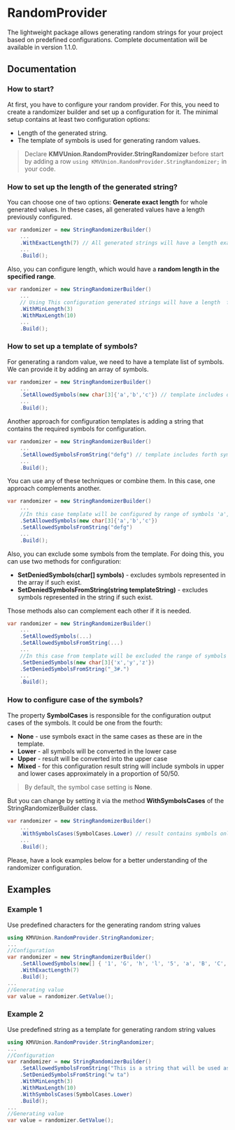 # RandomProvider
The lightweight package allows generating random strings for your project based on predefined configurations. 
Complete documentation will be available in version 1.1.0.

## Documentation

### How to start?
At first, you have to configure your random provider. For this, you need to create a randomizer builder and set up a configuration for it. The minimal setup contains at least two configuration options:
- Length of the generated string.
- The template of symbols is used for generating random values. 

> Declare **KMVUnion.RandomProvider.StringRandomizer** before start by adding a row `using KMVUnion.RandomProvider.StringRandomizer;` in your code.

### How to set up the length of the generated string?
You can choose one of two options: 
**Generate exact length** for whole generated values. In these cases, all generated values have a length previously configured.

```csharp
var randomizer = new StringRandomizerBuilder()
    ...
    .WithExactLength(7) // All generated strings will have a length exact 7  
    ...
    .Build();
```
Also, you can configure length, which would have a **random length in the specified range**.

```csharp
var randomizer = new StringRandomizerBuilder()
    ...
    // Using This configuration generated strings will have a length  from the range 3..10
    .WithMinLength(3)
    .WithMaxLength(10)
    ...
    .Build();
```

### How to set up a template of symbols?
For generating a random value, we need to have a template list of symbols. We can provide it by adding an array of symbols.

```csharp
var randomizer = new StringRandomizerBuilder()
    ...
    .SetAllowedSymbols(new char[3]{'a','b','c'}) // template includes only three symbols 'a', 'b' and 'c'
    ...
    .Build();
```

Another approach for configuration templates is adding a string that contains the required symbols for configuration. 

```csharp
var randomizer = new StringRandomizerBuilder()
    ...
    .SetAllowedSymbolsFromString("defg") // template includes forth symbols 'd', 'e', 'f' and 'g'
    ...
    .Build();
```

You can use any of these techniques or combine them.  In this case, one approach complements another. 


```csharp
var randomizer = new StringRandomizerBuilder()
    ...
    //In this case template will be configured by range of symbols 'a', 'b', 'c', 'd', 'e', 'f' and 'g'
    .SetAllowedSymbols(new char[3]{'a','b','c'})
    .SetAllowedSymbolsFromString("defg") 
    ...
    .Build();
```

Also, you can exclude some symbols from the template. For doing this, you can use two methods for configuration:  

- **SetDeniedSymbols(char[] symbols)** - excludes symbols represented in the array if such exist.
- **SetDeniedSymbolsFromString(string templateString)** - excludes symbols represented in the string if such exist.

Those methods also can complement each other if it is needed. 

```csharp
var randomizer = new StringRandomizerBuilder()
    ...
    .SetAllowedSymbols(...)
    .SetAllowedSymbolsFromString(...) 
    ...
    //In this case from template will be excluded the range of symbols 'x', 'y', 'z', '_', '3', '#' and '.'
    .SetDeniedSymbols(new char[3]{'x','y','z'})
    .SetDeniedSymbolsFromString("_3#.") 
    ...
    .Build();
```

### How to configure case of the symbols?
The property **SymbolCases** is responsible for the configuration output cases of the symbols.
It could be one from the fourth:
 - **None** - use symbols exact in the same cases as these are in the template.
 - **Lower** - all symbols will be converted in the lower case 
 - **Upper** - result will be converted into the upper case 
 - **Mixed** - for this configuration result string will include symbols in upper and lower cases approximately in a proportion of 50/50. 

> By default, the symbol case setting is **None**. 

But you can change by setting it via the method **WithSymbolsCases** of the StringRandomizerBuilder class.

```csharp
var randomizer = new StringRandomizerBuilder()
    ...
    .WithSymbolsCases(SymbolCases.Lower) // result contains symbols only in the lower case
    ...
    .Build();
```


Please, have a look examples below for a better understanding of the randomizer configuration.

## Examples

### Example 1
Use predefined characters for the generating random string values
```csharp
using KMVUnion.RandomProvider.StringRandomizer;
...
//Configuration
var randomizer = new StringRandomizerBuilder()
    .SetAllowedSymbols(new[] { '1', 'G', 'h', 'l', '5', 'a', 'B', 'C', 'D', 'e', 'f' })
    .WithExactLength(7)
    .Build();
...
//Generating value
var value = randomizer.GetValue();
```

### Example 2
Use predefined string as a template for generating random string values 

```csharp
using KMVUnion.RandomProvider.StringRandomizer;
...
//Configuration
var randomizer = new StringRandomizerBuilder()
    .SetAllowedSymbolsFromString("This is a string that will be used as a template for generating random string value.")
    .SetDeniedSymbolsFromString("w ta")
    .WithMinLength(3)
    .WithMaxLength(10)
    .WithSymbolsCases(SymbolCases.Lower)
    .Build();
...
//Generating value
var value = randomizer.GetValue();
```